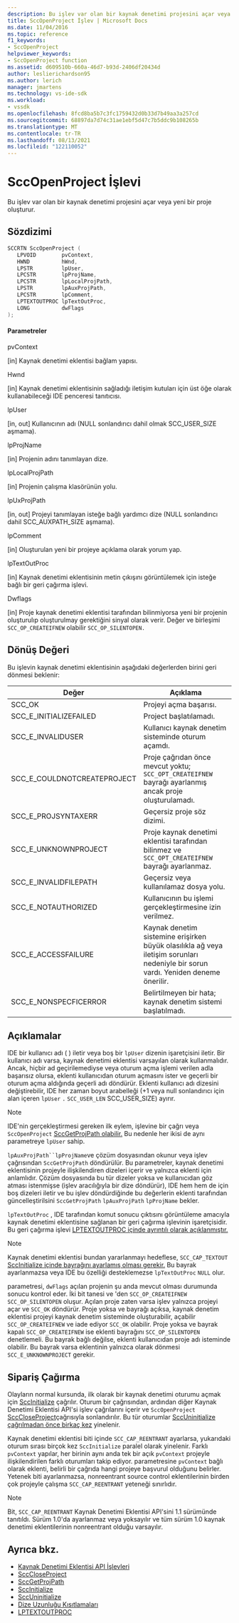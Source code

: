 ```yaml
---
description: Bu işlev var olan bir kaynak denetimi projesini açar veya yeni bir proje oluşturur.
title: SccOpenProject İşlev | Microsoft Docs
ms.date: 11/04/2016
ms.topic: reference
f1_keywords:
- SccOpenProject
helpviewer_keywords:
- SccOpenProject function
ms.assetid: d609510b-660a-46d7-b93d-2406df20434d
author: leslierichardson95
ms.author: lerich
manager: jmartens
ms.technology: vs-ide-sdk
ms.workload:
- vssdk
ms.openlocfilehash: 8fcd8ba5b7c3fc1759432d0b33d7b49aa3a257cd
ms.sourcegitcommit: 68897da7d74c31ae1ebf5d47c7b5ddc9b108265b
ms.translationtype: MT
ms.contentlocale: tr-TR
ms.lasthandoff: 08/13/2021
ms.locfileid: "122110052"
---
```

# <a name="sccopenproject-function"></a>SccOpenProject İşlevi
Bu işlev var olan bir kaynak denetimi projesini açar veya yeni bir proje oluşturur.

## <a name="syntax"></a>Sözdizimi

```cpp
SCCRTN SccOpenProject (
   LPVOID        pvContext,
   HWND          hWnd,
   LPSTR         lpUser,
   LPCSTR        lpProjName,
   LPCSTR        lpLocalProjPath,
   LPSTR         lpAuxProjPath,
   LPCSTR        lpComment,
   LPTEXTOUTPROC lpTextOutProc,
   LONG          dwFlags
);
```

#### <a name="parameters"></a>Parametreler
 pvContext

[in] Kaynak denetimi eklentisi bağlam yapısı.

 Hwnd

[in] Kaynak denetimi eklentisinin sağladığı iletişim kutuları için üst öğe olarak kullanabileceği IDE penceresi tanıtıcısı.

 lpUser

[in, out] Kullanıcının adı (NULL sonlandırıcı dahil olmak SCC_USER_SIZE aşmama).

 lpProjName

[in] Projenin adını tanımlayan dize.

 lpLocalProjPath

[in] Projenin çalışma klasörünün yolu.

 lpUxProjPath

[in, out] Projeyi tanımlayan isteğe bağlı yardımcı dize (NULL sonlandırıcı dahil SCC_AUXPATH_SIZE aşmama).

 lpComment

[in] Oluşturulan yeni bir projeye açıklama olarak yorum yap.

 lpTextOutProc

[in] Kaynak denetimi eklentisinin metin çıkışını görüntülemek için isteğe bağlı bir geri çağırma işlevi.

 Dwflags

[in] Proje kaynak denetimi eklentisi tarafından bilinmiyorsa yeni bir projenin oluşturulıp oluşturulmay gerektiğini sinyal olarak verir. Değer ve birleşimi `SCC_OP_CREATEIFNEW` olabilir `SCC_OP_SILENTOPEN.`

## <a name="return-value"></a>Dönüş Değeri
 Bu işlevin kaynak denetimi eklentisinin aşağıdaki değerlerden birini geri dönmesi beklenir:

|Değer|Açıklama|
|-----------|-----------------|
|SCC_OK|Projeyi açma başarısı.|
|SCC_E_INITIALIZEFAILED|Project başlatılamadı.|
|SCC_E_INVALIDUSER|Kullanıcı kaynak denetim sisteminde oturum açamdı.|
|SCC_E_COULDNOTCREATEPROJECT|Proje çağrıdan önce mevcut yoktu;  `SCC_OPT_CREATEIFNEW` bayrağı ayarlanmış ancak proje oluşturulamadı.|
|SCC_E_PROJSYNTAXERR|Geçersiz proje söz dizimi.|
|SCC_E_UNKNOWNPROJECT|Proje kaynak denetimi eklentisi tarafından bilinmez ve `SCC_OPT_CREATEIFNEW` bayrağı ayarlanmaz.|
|SCC_E_INVALIDFILEPATH|Geçersiz veya kullanılamaz dosya yolu.|
|SCC_E_NOTAUTHORIZED|Kullanıcının bu işlemi gerçekleştirmesine izin verilmez.|
|SCC_E_ACCESSFAILURE|Kaynak denetim sistemine erişirken büyük olasılıkla ağ veya iletişim sorunları nedeniyle bir sorun vardı. Yeniden deneme önerilir.|
|SCC_E_NONSPECFICERROR|Belirtilmeyen bir hata; kaynak denetim sistemi başlatılmadı.|

## <a name="remarks"></a>Açıklamalar
 IDE bir kullanıcı adı ( ) iletir veya boş bir `lpUser` dizenin işaretçisini iletir. Bir kullanıcı adı varsa, kaynak denetimi eklentisi varsayılan olarak kullanmalıdır. Ancak, hiçbir ad geçirilemediyse veya oturum açma işlemi verilen adla başarısız olursa, eklenti kullanıcıdan oturum açmasını ister ve geçerli bir oturum açma aldığında geçerli adı döndürür. Eklenti kullanıcı adı dizesini değiştirebilir, IDE her zaman boyut arabelleği (+1 veya null sonlandırıcı için alan içeren `lpUser` `.` `SCC_USER_LEN` SCC_USER_SIZE) ayırır.

> [!NOTE]
> IDE'nin gerçekleştirmesi gereken ilk eylem, işlevine bir çağrı veya `SccOpenProject` [SccGetProjPath olabilir.](../extensibility/sccgetprojpath-function.md) Bu nedenle her ikisi de aynı parametreye `lpUser` sahip.

 `lpAuxProjPath``lpProjName`ve çözüm dosyasından okunur veya işlev çağrısından `SccGetProjPath` döndürülür. Bu parametreler, kaynak denetimi eklentisinin projeyle ilişkilendiren dizeleri içerir ve yalnızca eklenti için anlamlıdır. Çözüm dosyasında bu tür dizeler yoksa ve kullanıcıdan göz atması istenmişse (işlev aracılığıyla bir dize döndürür), IDE hem hem de için boş dizeleri iletir ve bu işlev döndürdiğinde bu değerlerin eklenti tarafından güncelleştirilsini `SccGetProjPath` `lpAuxProjPath` `lpProjName` bekler.

 `lpTextOutProc` , IDE tarafından komut sonucu çıktısını görüntüleme amacıyla kaynak denetimi eklentisine sağlanan bir geri çağırma işlevinin işaretçisidir. Bu geri çağırma işlevi [LPTEXTOUTPROC içinde ayrıntılı olarak açıklanmıştır.](../extensibility/lptextoutproc.md)

> [!NOTE]
> Kaynak denetimi eklentisi bundan yararlanmayı hedeflese, `SCC_CAP_TEXTOUT` [SccInitialize içinde bayrağını ayarlamış olması gerekir.](../extensibility/sccinitialize-function.md) Bu bayrak ayarlanmazsa veya IDE bu özelliği desteklemezse `lpTextOutProc` `NULL` olur.

 parametresi, `dwFlags` açılan projenin şu anda mevcut olması durumunda sonucu kontrol eder. İki bit tanesi ve 'den `SCC_OP_CREATEIFNEW` `SCC_OP_SILENTOPEN` oluşur. Açılan proje zaten varsa işlev yalnızca projeyi açar ve `SCC_OK` döndürür. Proje yoksa ve bayrağı açıksa, kaynak denetim eklentisi projeyi kaynak denetim sisteminde oluşturabilir, açabilir `SCC_OP_CREATEIFNEW` ve iade ediyor `SCC_OK` olabilir. Proje yoksa ve bayrak kapalı `SCC_OP_CREATEIFNEW` ise eklenti bayrağını `SCC_OP_SILENTOPEN` denetlemeli. Bu bayrak bağlı değilse, eklenti kullanıcıdan proje adı isteminde olabilir. Bu bayrak varsa eklentinin yalnızca olarak dönmesi `SCC_E_UNKNOWNPROJECT` gerekir.

## <a name="calling-order"></a>Sipariş Çağırma
 Olayların normal kursunda, ilk olarak bir kaynak denetimi oturumu açmak için [SccInitialize](../extensibility/sccinitialize-function.md) çağrılır. Oturum bir çağrısından, ardından diğer Kaynak Denetimi Eklentisi API'si işlev çağrılarını içerir ve `SccOpenProject` [SccCloseProject](../extensibility/scccloseproject-function.md)çağrısıyla sonlandırılır. Bu tür oturumlar [SccUninitialize çağrılmadan önce birkaç kez](../extensibility/sccuninitialize-function.md) yinelenir.

 Kaynak denetimi eklentisi biti içinde `SCC_CAP_REENTRANT` ayarlarsa, yukarıdaki oturum sırası birçok kez `SccInitialize` paralel olarak yinelenir. Farklı `pvContext` yapılar, her birinin aynı anda tek bir açık `pvContext` projeyle ilişkilendirilen farklı oturumları takip ediyor. parametresine `pvContext` bağlı olarak eklenti, belirli bir çağrıda hangi projeye başvurul olduğunu belirler. Yetenek biti ayarlanmazsa, nonreentrant source control eklentilerinin birden çok projeyle çalışma `SCC_CAP_REENTRANT` yeteneği sınırlıdır.

> [!NOTE]
> Bit, `SCC_CAP_REENTRANT` Kaynak Denetimi Eklentisi API'sini 1.1 sürümünde tanıtıldı. Sürüm 1.0'da ayarlanmaz veya yoksayılır ve tüm sürüm 1.0 kaynak denetimi eklentilerinin nonreentrant olduğu varsayılır.

## <a name="see-also"></a>Ayrıca bkz.
- [Kaynak Denetimi Eklentisi API İşlevleri](../extensibility/source-control-plug-in-api-functions.md)
- [SccCloseProject](../extensibility/scccloseproject-function.md)
- [SccGetProjPath](../extensibility/sccgetprojpath-function.md)
- [SccInitialize](../extensibility/sccinitialize-function.md)
- [SccUninitialize](../extensibility/sccuninitialize-function.md)
- [Dize Uzunluğu Kısıtlamaları](../extensibility/restrictions-on-string-lengths.md)
- [LPTEXTOUTPROC](../extensibility/lptextoutproc.md)
